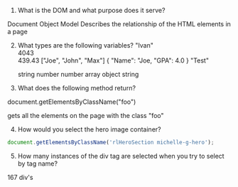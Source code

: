 

1) What is the DOM and what purpose does it serve?

Document Object Model
Describes the relationship of the HTML elements in a page 

2) What types are the following variables?
    "Ivan"  
    4043   
    439.43
    ["Joe", "John", "Max"]
    { "Name": "Joe, "GPA": 4.0 }
    "Test"

    string
    number 
    number 
    array
    object
    string

3)  What does the following method return?

document.getElementsByClassName("foo")

gets all the elements on the page with the class "foo"


4) How would you select the hero image container?

```javascript
document.getElementsByClassName('rlHeroSection michelle-g-hero');
```

5) How many instances of the div tag are selected when you try to select by tag name?

167 div's

